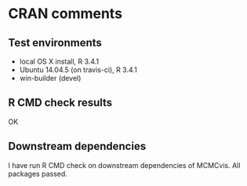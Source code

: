 CRAN comments
====

## Test environments
* local OS X install, R 3.4.1
* Ubuntu 14.04.5 (on travis-ci), R 3.4.1
* win-builder (devel)


## R CMD check results
OK


## Downstream dependencies
I have run R CMD check on downstream dependencies of MCMCvis. All packages passed.
